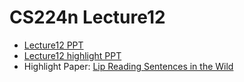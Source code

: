 # CS224n Lecture12

+ [Lecture12 PPT](https://github.com/JT-Ushio/ECNU17_Summer_Seminar/blob/master/Lecture12/Lecture12.pdf)
+ [Lecture12 highlight PPT](https://github.com/JT-Ushio/ECNU17_Summer_Seminar/blob/master/Lecture12/Lecture12_highlight.pdf)
+ Highlight Paper: [Lip Reading Sentences in the Wild](https://github.com/JT-Ushio/ECNU17_Summer_Seminar/blob/master/Lecture12/1611.05358.pdf)


